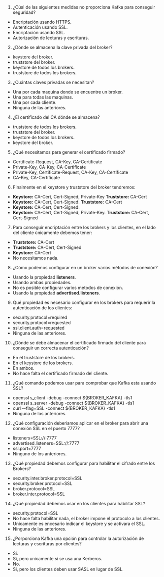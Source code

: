 1. ¿Cúal de las siguientes medidas no proporciona Kafka para conseguir seguridad?
  * Encriptación usando HTTPS.
  * Autenticación usando SSL.
  * Encriptación usando SSL.
  * Autorización de lecturas y escrituras.

2. ¿Dónde se almacena la clave privada del broker?
  * keystore del broker.
  * truststore del broker.
  * keystore de todos los brokers.
  * truststore de todos los brokers.

3. ¿Cuántas claves privadas se necesitan?
  * Una por cada maquina donde se encuentre un broker.
  * Una para todas las maquinas.
  * Una por cada cliente.
  * Ninguna de las anteriores.

4. ¿El certificado del CA dónde se almacena?
  * truststore de todos los brokers.
  * truststore del broker.
  * keystore de todos los brokers.
  * keystore del broker.

5. ¿Qué necesitamos para generar el certificado firmado?
  * Certificate-Request, CA-Key, CA-Certificate
  * Private-Key, CA-Key, CA-Certificate
  * Private-Key, Certificate-Request, CA-Key, CA-Certificate
  * CA-Key, CA-Certificate

6. Finalmente en el keystore y truststore del broker tendremos:
  * **Keystore:** CA-Cert, Cert-Signed, Private-Key **Truststore:** CA-Cert
  * **Keystore:** CA-Cert, Cert-Signed. **Truststore:** CA-Cert
  * **Keystore:** CA-Cert, Cert-Signed.
  * **Keystore:** CA-Cert, Cert-Signed, Private-Key. **Truststore:** CA-Cert, Cert-Signed

7. Para conseguir encriptación entre los brokers y los clientes, en el lado del cliente únicamente debemos tener:
  *  **Truststore:** CA-Cert
  *  **Truststore:** CA-Cert, Cert-Signed
  *  **Keystore:** CA-Cert
  *  No necesitamos nada.

8. ¿Cómo podemos configurar en un broker varios métodos de conexión?
  * Usando la propiedad **listeners**.
  * Usando ambas propiedades.
  * No es posible configurar varios metodos de conexión.
  * Usando la propiedad **advertised.listeners**.

9. Qué propiedad es necesario configurar en los brokers para requerir la autenticación de los clientes:
  * security.protocol=required
  * security.protocol=requested
  * ssl.client.auth=requested
  * Ninguna de las anteriores.

10. ¿Dónde se debe almacenar el certificado firmado del cliente para conseguir un correcta autenticación?
  * En el truststore de los brokers.
  * En el keystore de los brokers.
  * En ambos.
  * No hace falta el certificado firmado del cliente.

11. ¿Qué comando podemos usar para comprobar que Kafka esta usando SSL?
  * openssl s_client -debug -connect ${BROKER_KAFKA} -tls1
  * openssl s_server -debug -connect ${BROKER_KAFKA} -tls1
  * curl --flag=SSL -connect ${BROKER_KAFKA} -tls1
  * Ninguna de los anteriores.

12. ¿Qué configuración deberiamos aplicar en el broker para abrir una conexión SSL en el puerto 7777?
  * listeners=SSL://:7777
  * advertised.listeners=SSL://:7777
  * ssl.port=7777
  * Ninguno de los anteriores.

13. ¿Qué propiedad debemos configurar para habilitar el cifrado entre los Brokers?
  * security.inter.broker.protocol=SSL
  * security.broker.protocol=SSL
  * broker.protocol=SSL
  * broker.inter.protocol=SSL

14. ¿Qué propiedad debemos usar en los clientes para habilitar SSL?
  * security.protocol=SSL
  * No hace falta habilitar nada, el broker impone el protocolo a los clientes.
  * Unicamente es encesario indicar el keystore y se activara el SSL.
  * Ninguna de las anteriores.

15. ¿Porporciona Kafka una opción para controlar la autorización de lecturas y escrituras por clientes?
  * Si.
  * Si, pero unicamente si se usa una Kerberos.
  * No.
  * Si, pero los clientes deben usar SASL en lugar de SSL.
